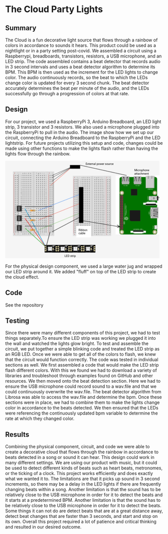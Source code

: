 # The Cloud Party Lights
## Summary
The Cloud is a fun decorative light source that flows through a rainbow of colors in accordance to sounds it hears. This product could be used as a nightlight or in a party setting post-covid. We assembled a circuit using a Raspberrypi, breadboards, transistors, resistors, a USB microphone, and an LED strip. The code assembled contains a beat detector that records audio in 3 second intervals and uses a beat detector algorithm to determine its BPM. This BPM is then used as the increment for the LED lights to change color. The audio continuously records, so the beat to which the LEDs change color is updated for every 3 second chunk. The beat detector accurately determines the beat per minute of the audio, and the LEDs successfully go through a progression of colors at that rate.
## Design
For our project, we used a RaspberryPi 3, Arduino Breadboard, an LED light strip, 3 transistor and 3 resistors. We also used a microphone plugged into the RaspberryPi to pull in the audio. The image show how we set up our circuit, connecting the Arduino Breadboard to the RaspberryPi and the LED lightstrip. For future projects utilizing this setup and code, changes could be made using other functions to make the lights flash rather than having the lights flow through the rainbow.

![Wiring Diagram](https://github.com/joedvorak/BAE305-Project-2021---The-Cloud-Party-Lights/blob/main/116598108-74344000-a8f4-11eb-9a57-770367ecadfc.png)

For the physical design component, we used a large water jug and wrapped our LED strip around it. We added "fluff" on top of the LED strip to create the cloud effect.
## Code
See the repository
## Testing
Since there were many different components of this project, we had to test things separately.To ensure the LED strip was working we plugged it into the wall and watched the lights glow bright. To test and assemble the circuit, we put together a simple blinking code and treated the LED strip as an RGB LED. Once we were able to get all of the colors to flash, we knew that the circuit would function correctly. The code was tested in individual sections as well. We first assembled a code that would make the LED strip flash different colors. With this we found we had to download a variety of libraries and troubleshoot through examples found on GitHub and other resources. We then moved onto the beat detection section. Here we had to ensure the USB microphone could record sound to a wav.file and that we could continuously overwrite the wav.file. The beat detector algorithm from Librosa was able to access the wav.file and determine the bpm. Once these sections were in place, we had to combine them to make the lights change color in accordance to the beats detected. We then ensured that the LEDs were referencing the continuously updated bpm variable to determine the rate at which they changed color.
## Results
Combining the physical component, circuit, and code we were able to create a decorative cloud that flows through the rainbow in accordance to beats detected in a song or sound it can hear. This design could work in many different settings. We are using our product with music, but it could be used to detect different kinds of beats such as heart beats, metronomes, or the ticking of a clock. This project works efficiently and does exactly what we wanted it to. The limitations are that it picks up sound in 3 second increments, so there may be a delay in the LED lights if there are frequently changing beats within a song. Another limitation is that the sound has to be relatively close to the USB microphone in order for it to detect the beats and it starts at a predetermined BPM. Another limitation is that the sound has to be relatively close to the USB microphone in order for it to detect the beats. Some things it can not do are detect beats that are at a great distance away, detect beat changes that are faster than 3 seconds, and start and stop on its own. Overall this project required a lot of patience and critical thinking and resulted in our desired outcome.
